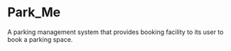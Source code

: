 # Park_Me
A parking management system that provides booking facility to its user to book a parking space.
